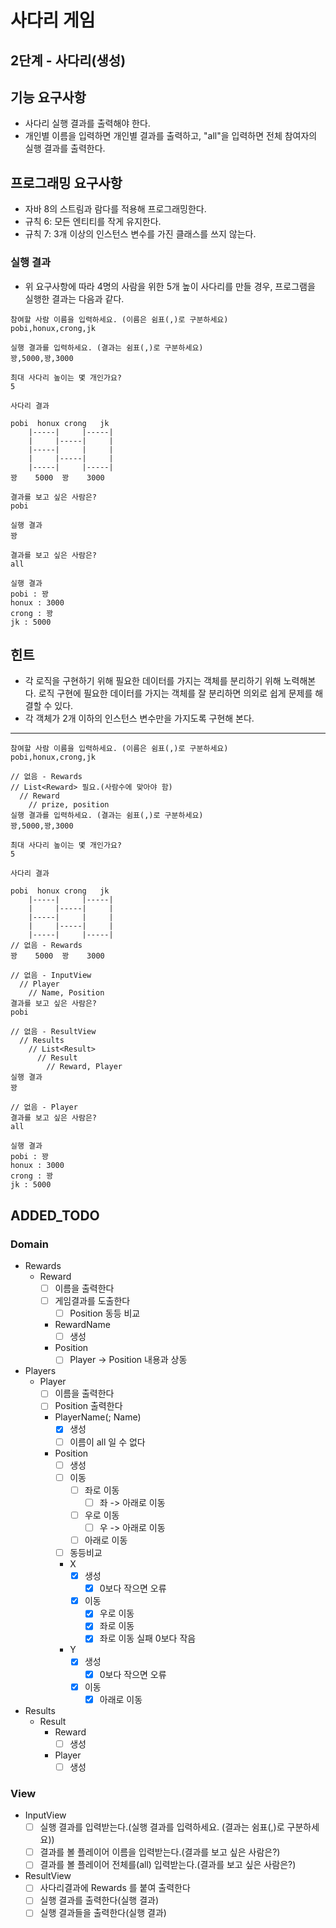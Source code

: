# 사다리 게임
## 2단계 - 사다리(생성)

## 기능 요구사항
* 사다리 실행 결과를 출력해야 한다.
* 개인별 이름을 입력하면 개인별 결과를 출력하고, "all"을 입력하면 전체 참여자의 실행 결과를 출력한다.
  
## 프로그래밍 요구사항
* 자바 8의 스트림과 람다를 적용해 프로그래밍한다.
* 규칙 6: 모든 엔티티를 작게 유지한다.
* 규칙 7: 3개 이상의 인스턴스 변수를 가진 클래스를 쓰지 않는다.

### 실행 결과
* 위 요구사항에 따라 4명의 사람을 위한 5개 높이 사다리를 만들 경우, 프로그램을 실행한 결과는 다음과 같다.

```
참여할 사람 이름을 입력하세요. (이름은 쉼표(,)로 구분하세요)
pobi,honux,crong,jk

실행 결과를 입력하세요. (결과는 쉼표(,)로 구분하세요)
꽝,5000,꽝,3000

최대 사다리 높이는 몇 개인가요?
5

사다리 결과

pobi  honux crong   jk
    |-----|     |-----|
    |     |-----|     |
    |-----|     |     |
    |     |-----|     |
    |-----|     |-----|
꽝    5000  꽝    3000

결과를 보고 싶은 사람은?
pobi

실행 결과
꽝

결과를 보고 싶은 사람은?
all

실행 결과
pobi : 꽝
honux : 3000
crong : 꽝
jk : 5000
```

## 힌트
* 각 로직을 구현하기 위해 필요한 데이터를 가지는 객체를 분리하기 위해 노력해본다. 로직 구현에 필요한 데이터를 가지는 객체를 잘 분리하면 의외로 쉽게 문제를 해결할 수 있다.
* 각 객체가 2개 이하의 인스턴스 변수만을 가지도록 구현해 본다.

---

```
참여할 사람 이름을 입력하세요. (이름은 쉼표(,)로 구분하세요)
pobi,honux,crong,jk

// 없음 - Rewards
// List<Reward> 필요.(사람수에 맞아야 함)
  // Reward
    // prize, position
실행 결과를 입력하세요. (결과는 쉼표(,)로 구분하세요)
꽝,5000,꽝,3000

최대 사다리 높이는 몇 개인가요?
5

사다리 결과

pobi  honux crong   jk
    |-----|     |-----|
    |     |-----|     |
    |-----|     |     |
    |     |-----|     |
    |-----|     |-----|
// 없음 - Rewards 
꽝    5000  꽝    3000

// 없음 - InputView
  // Player
    // Name, Position
결과를 보고 싶은 사람은?
pobi

// 없음 - ResultView
  // Results
    // List<Result>
      // Result
        // Reward, Player
실행 결과
꽝

// 없음 - Player
결과를 보고 싶은 사람은?
all

실행 결과
pobi : 꽝
honux : 3000
crong : 꽝
jk : 5000
```

## ADDED_TODO
### Domain
* Rewards
  * Reward
    - [ ] 이름을 출력한다
    - [ ] 게임결과를 도출한다
      - [ ] Position 동등 비교
    * RewardName
      - [ ] 생성
    * Position
      - [ ] Player -> Position 내용과 상동
* Players
  * Player
    - [ ] 이름을 출력한다
    - [ ] Position 출력한다
    * PlayerName(; Name)
      - [x] 생성
      - [ ] 이름이 all 일 수 없다
    * Position
      - [ ] 생성
      - [ ] 이동
        - [ ] 좌로 이동
          - [ ] 좌 -> 아래로 이동
        - [ ] 우로 이동
          - [ ] 우 -> 아래로 이동
        - [ ] 아래로 이동
      - [ ] 동등비교
      * X
        - [x] 생성
          - [x] 0보다 작으면 오류
        - [x] 이동
          - [x] 우로 이동
          - [x] 좌로 이동
          - [x] 좌로 이동 실패 0보다 작음
      * Y
        - [x] 생성
          - [x] 0보다 작으면 오류
        - [x] 이동
          - [x] 아래로 이동
* Results
  * Result
    * Reward
      - [ ] 생성
    * Player
      - [ ] 생성
### View
* InputView
  - [ ] 실행 결과를 입력받는다.(실행 결과를 입력하세요. (결과는 쉼표(,)로 구분하세요))
  - [ ] 결과를 볼 플레이어 이름을 입력받는다.(결과를 보고 싶은 사람은?)
  - [ ] 결과를 볼 플레이어 전체를(all) 입력받는다.(결과를 보고 싶은 사람은?)
* ResultView
  - [ ] 사다리결과에 Rewards 를 붙여 출력한다
  - [ ] 실행 결과를 출력한다(실행 결과)
  - [ ] 실행 결과들을 출력한다(실행 결과)